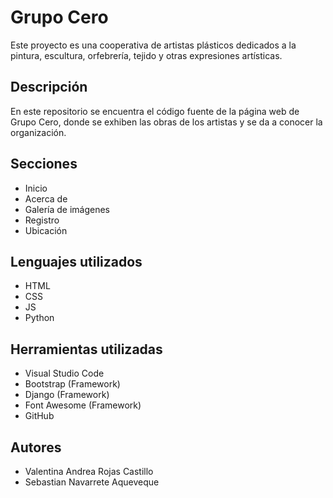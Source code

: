 
# Grupo Cero

Este proyecto es una cooperativa de artistas plásticos dedicados a la pintura, escultura, orfebrería, tejido y otras expresiones artísticas.

## Descripción

En este repositorio se encuentra el código fuente de la página web de Grupo Cero, donde se exhiben las obras de los artistas y se da a conocer la organización.

## Secciones

- Inicio
- Acerca de
- Galería de imágenes
- Registro
- Ubicación

## Lenguajes utilizados

- HTML
- CSS
- JS
- Python

## Herramientas utilizadas

- Visual Studio Code
- Bootstrap (Framework)
- Django (Framework)
- Font Awesome (Framework)
- GitHub

## Autores

- Valentina Andrea Rojas Castillo
- Sebastian Navarrete Aqueveque
